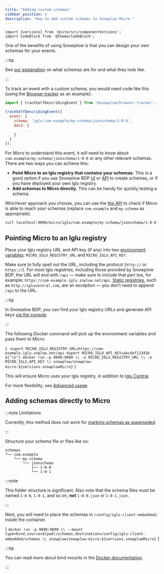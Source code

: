 ```yaml
---
title: "Adding custom schemas"
sidebar_position: 4
description: "How to add custom schemas to Snowplow Micro."
---
```


```mdx-code-block
import {versions} from '@site/src/componentVersions';
import CodeBlock from '@theme/CodeBlock';
```

One of the benefits of using Snowplow is that you can design your own schemas for your events.

:::tip

See [our explanation](/docs/understanding-your-pipeline/schemas/index.md) on what schemas are for and what they look like.

:::

To track an event with a custom schema, you would need code like this (using the [Browser tracker](/docs/sources/trackers/javascript-trackers/web-tracker/tracking-events/index.md#tracking-custom-self-describing-events) as an example):

```js
import { trackSelfDescribingEvent } from '@snowplow/browser-tracker';

trackSelfDescribingEvent({
  event: {
    schema: 'iglu:com.example/my-schema/jsonschema/1-0-0',
    data: {
        ...
    }
  }
});
```

For Micro to understand this event, it will need to know about `com.example/my-schema/jsonschema/1-0-0` or any other relevant schemas. There are two ways you can achieve this:

* **Point Micro to an Iglu registry that contains your schemas.** This is a good option if you use Snowplow BDP [UI](/docs/understanding-tracking-design/managing-your-data-structures/ui/index.md) or [API](/docs/understanding-tracking-design/managing-your-data-structures/api/index.md) to create schemas, or if you have deployed your own Iglu registry.
* **Add schemas to Micro directly.** This can be handy for quickly testing a schema.

Whichever approach you choose, you can use the [the API](/docs/pipeline-components-and-applications/snowplow-micro/api/index.md#microiglu) to check if Micro is able to reach your schemas (replace `com.example` and `my-schema` as appropriate).

```bash
curl localhost:9090/micro/iglu/com.example/my-schema/jsonschema/1-0-0
```

## Pointing Micro to an Iglu registry

Place your Iglu registry URL and API key (if any) into two [environment variables](https://en.wikipedia.org/wiki/Environment_variable): `MICRO_IGLU_REGISTRY_URL` and `MICRO_IGLU_API_KEY`. 

Make sure to fully spell out the URL, including the protocol (`http://` or `https://`). For most Iglu registries, including those provided by Snowplow BDP, the URL will end with `/api` — make sure to include that part too, for example: `https://com-example.iglu.snplow.net/api`. [Static registries](/docs/pipeline-components-and-applications/iglu/iglu-repositories/static-repo/index.md), such as `http://iglucentral.com`, are an exception — you don’t need to append `/api` to the URL.

:::tip

In Snowplow BDP, you can find your Iglu registry URLs and generate API keys [via the console](https://console.snowplowanalytics.com/iglu-keys).

:::

The following Docker command will pick up the environment variables and pass them to Micro:

<CodeBlock language="bash">{
` export MICRO_IGLU_REGISTRY_URL=https://com-example.iglu.snplow.net/api
 export MICRO_IGLU_API_KEY=abcdef123456
${"\n"}
docker run -p 9090:9090 \\
  -e MICRO_IGLU_REGISTRY_URL \\
  -e MICRO_IGLU_API_KEY \\
  snowplow/snowplow-micro:${versions.snowplowMicro}`
}</CodeBlock>

This will ensure Micro uses your Iglu registry, in addition to [Iglu Central](/docs/pipeline-components-and-applications/iglu/iglu-repositories/iglu-central/index.md).

For more flexibility, see [Advanced usage](/docs/testing-debugging/snowplow-micro/advanced-usage/index.md#adding-custom-iglu-resolver-configuration).

## Adding schemas directly to Micro

:::note Limitations

Currently, this method does not work for [marking schemas as superseded](/docs/understanding-tracking-design/versioning-your-data-structures/amending/index.md#marking-the-schema-as-superseded).

:::

Structure your schema file or files like so:

```
schemas
└── com.example
    └── my-schema
        └── jsonschema
            ├── 1-0-0
            └── 1-0-1
```

:::note

This folder structure is significant. Also note that the schema files must be named `1-0-0`, `1-0-1`, and so on, **not** `1-0-0.json` or `1-0-1.json`.

:::

Next, you will need to place the schemas in `/config/iglu-client-embedded/` inside the container.

<CodeBlock language="bash">{
`docker run -p 9090:9090 \\
  --mount type=bind,source=$(pwd)/schemas,destination=/config/iglu-client-embedded/schemas \\
  snowplow/snowplow-micro:${versions.snowplowMicro}`
}</CodeBlock>

:::tip

You can read more about bind mounts in the [Docker documentation](https://docs.docker.com/storage/bind-mounts/).

:::
